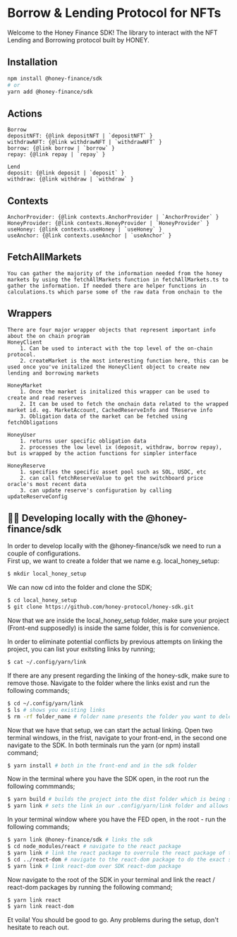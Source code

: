 # Borrow & Lending Protocol for NFTs

Welcome to the Honey Finance SDK! The library to interact with the NFT Lending and Borrowing protocol built by HONEY.

## Installation

```bash
npm install @honey-finance/sdk
# or
yarn add @honey-finance/sdk
```

## Actions

    Borrow
    depositNFT: {@link depositNFT | `depositNFT` }
    withdrawNFT: {@link withdrawNFT | `withdrawNFT` }
    borrow: {@link borrow | `borrow` }
    repay: {@link repay | `repay` }

    Lend
    deposit: {@link deposit | `deposit` }
    withdraw: {@link withdraw | `withdraw` }

## Contexts

    AnchorProvider: {@link contexts.AnchorProvider | `AnchorProvider` }
    HoneyProvider: {@link contexts.HoneyProvider | `HoneyProvider` }
    useHoney: {@link contexts.useHoney | `useHoney` }
    useAnchor: {@link contexts.useAnchor | `useAnchor` }

## FetchAllMarkets

    You can gather the majority of the information needed from the honey markets by using the fetchAllMarkets function in fetchAllMarkets.ts to gather the information. If needed there are helper functions in calculations.ts which parse some of the raw data from onchain to the

## Wrappers

    There are four major wrapper objects that represent important info about the on chain program
    HoneyClient
        1. Can be used to interact with the top level of the on-chain protocol.
        2. createMarket is the most interesting function here, this can be used once you've initalized the HoneyClient object to create new lending and borrowing markets

    HoneyMarket
        1. Once the market is initalized this wrapper can be used to create and read reserves
        2. It can be used to fetch the onchain data related to the wrapped market id. eg. MarketAccount, CachedReserveInfo and TReserve info
        3. Obligation data of the market can be fetched using fetchObligations

    HoneyUser
        1. returns user specific obligation data
        2. processes the low level ix (deposit, withdraw, borrow repay), but is wrapped by the action functions for simpler interface

    HoneyReserve
        1. specifies the specific asset pool such as SOL, USDC, etc
        2. can call fetchReserveValue to get the switchboard price oracle's most recent data
        3. can update reserve's configuration by calling updateReserveConfig

## 👷🏼 Developing locally with the @honey-finance/sdk

In order to develop locally with the @honey-finance/sdk we need to run a couple of configurations. <br>
First up, we want to create a folder that we name e.g. local_honey_setup:

```bash
$ mkdir local_honey_setup
```
We can now cd into the folder and clone the SDK;
```bash
$ cd local_honey_setup
$ git clone https://github.com/honey-protocol/honey-sdk.git
```
Now that we are inside the local_honey_setup folder, make sure your project (Front-end supposedly) is inside the same folder, this is for convenience.

In order to eliminate potential conflicts by previous attempts on linking the project, you can list your exitsting links by running;
```bash
$ cat ~/.config/yarn/link
```
If there are any present regarding the linking of the honey-sdk, make sure to remove those. Navigate to the folder where the links exist and run the following commands;
```bash
$ cd ~/.config/yarn/link 
$ ls # shows you existing links
$ rm -rf folder_name # folder name presents the folder you want to delete
```
Now that we have that setup, we can start the actual linking. 
Open two terminal windows, in the frist, navigate to your front-end, in the second one navigate to the SDK. In both terminals run the yarn (or npm) install command;
```bash
$ yarn install # both in the front-end and in the sdk folder
```
Now in the terminal where you have the SDK open, in the root run the following commmands;
```bash
$ yarn build # builds the project into the dist folder which is being served to the front-end 
$ yarn link # sets the link in our .config/yarn/link folder and allows us to link the honey-sdk in our FED
```
In your terminal window where you have the FED open, in the root - run the following commands;
```bash
$ yarn link @honey-finance/sdk # links the sdk
$ cd node_modules/react # navigate to the react package
$ yarn link # link the react package to overrule the react package of the SDK
$ cd ../react-dom # navigate to the react-dom package to do the exact same thing
$ yarn link # link react-dom over SDK react-dom package 
```
Now navigate to the root of the SDK in your terminal and link the react / react-dom packages by running the following command;
```bash
$ yarn link react
$ yarn link react-dom
```

Et voila! You should be good to go.
Any problems during the setup, don't hesitate to reach out.